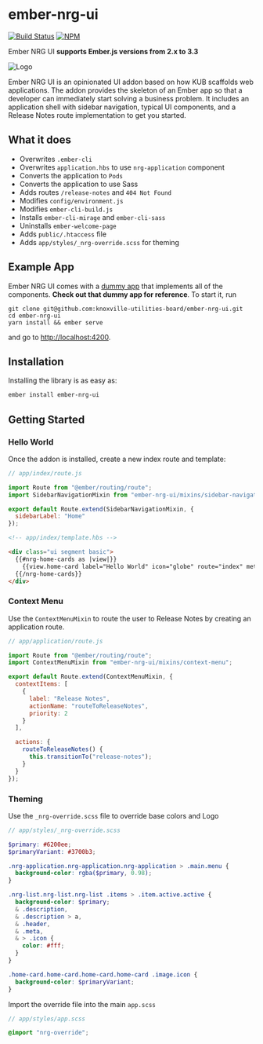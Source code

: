 # ember-nrg-ui

[![Build Status][build-status-img]][build-status-link]
[![NPM][npm-badge-img]][npm-badge-link]

Ember NRG UI **supports Ember.js versions from 2.x to 3.3**

![Logo](https://knoxville-utilities-board.github.io/ember-nrg-ui/images/nrg-logo.svg)

Ember NRG UI is an opinionated UI addon based on how KUB scaffolds web applications.
The addon provides the skeleton of an Ember app so that a developer can immediately start solving a business problem.
It includes an application shell with sidebar navigation, typical UI components, and a Release Notes route implementation to get you started.

## What it does

- Overwrites `.ember-cli`
- Overwrites `application.hbs` to use `nrg-application` component
- Converts the application to `Pods`
- Converts the application to use Sass
- Adds routes `/release-notes` and `404 Not Found`
- Modifies `config/environment.js`
- Modifies `ember-cli-build.js`
- Installs `ember-cli-mirage` and `ember-cli-sass`
- Uninstalls `ember-welcome-page`
- Adds `public/.htaccess` file
- Adds `app/styles/_nrg-override.scss` for theming

## Example App

Ember NRG UI comes with a [dummy app](tests/dummy) that implements all of the components.
**Check out that dummy app for reference**. To start it, run

    git clone git@github.com:knoxville-utilities-board/ember-nrg-ui.git
    cd ember-nrg-ui
    yarn install && ember serve

and go to <http://localhost:4200>.

## Installation

Installing the library is as easy as:

```bash
ember install ember-nrg-ui
```

## Getting Started

### Hello World

Once the addon is installed, create a new index route and template:

```javascript
// app/index/route.js

import Route from "@ember/routing/route";
import SidebarNavigationMixin from "ember-nrg-ui/mixins/sidebar-navigation";

export default Route.extend(SidebarNavigationMixin, {
  sidebarLabel: "Home"
});
```

```html
<!-- app/index/template.hbs -->

<div class="ui segment basic">
  {{#nrg-home-cards as |view|}}
    {{view.home-card label="Hello World" icon="globe" route="index" meta="obligatory" }}
  {{/nrg-home-cards}}
</div>
```

### Context Menu

Use the `ContextMenuMixin` to route the user to Release Notes by creating
an application route.

```javascript
// app/application/route.js

import Route from "@ember/routing/route";
import ContextMenuMixin from "ember-nrg-ui/mixins/context-menu";

export default Route.extend(ContextMenuMixin, {
  contextItems: [
    {
      label: "Release Notes",
      actionName: "routeToReleaseNotes",
      priority: 2
    }
  ],

  actions: {
    routeToReleaseNotes() {
      this.transitionTo("release-notes");
    }
  }
});
```

### Theming

Use the `_nrg-override.scss` file to override base colors and Logo

```scss
// app/styles/_nrg-override.scss

$primary: #6200ee;
$primaryVariant: #3700b3;

.nrg-application.nrg-application.nrg-application > .main.menu {
  background-color: rgba($primary, 0.98);
}

.nrg-list.nrg-list.nrg-list .items > .item.active.active {
  background-color: $primary;
  & .description,
  & .description > a,
  & .header,
  & .meta,
  & > .icon {
    color: #fff;
  }
}

.home-card.home-card.home-card.home-card .image.icon {
  background-color: $primaryVariant;
}
```

Import the override file into the main `app.scss`

```scss
// app/styles/app.scss

@import "nrg-override";
```

[build-status-img]: https://dev.azure.com/knoxville-utilities-board/ember-nrg-ui/_apis/build/status/knoxville-utilities-board.ember-nrg-ui?branchName=master
[build-status-link]: https://dev.azure.com/knoxville-utilities-board/ember-nrg-ui/_build/latest?definitionId=1&branchName=master
[npm-badge-img]: https://badge.fury.io/js/ember-nrg-ui.svg
[npm-badge-link]: http://badge.fury.io/js/ember-nrg-ui